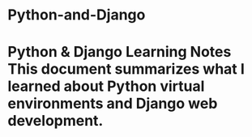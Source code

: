# Python-and-Django
# Python &amp; Django Learning Notes  This document summarizes what I learned about Python virtual environments and Django web development.
